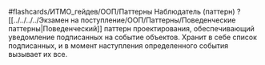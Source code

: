 #flashcards/ИТМО_гейдев/ООП/Паттерны
Наблюдатель (паттерн)
?
[[../../../../Экзамен на поступление/ООП/Паттерны/Поведенческие паттерны|Поведенческий]] паттерн проектирования, обеспечивающий уведомление подписанных на событие объектов. Хранит в себе список подписанных, и в момент наступления определенного события вызывает их все.
